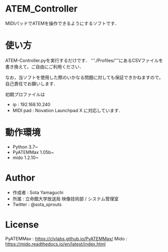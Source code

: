 # ATEM_Controller

MIDIパッドでATEMを操作できるようにするソフトです．
 
# 使い方

ATEM-Controller.pyを実行するだけです．
'''./Profiles/'''にあるCSVファイルを書き換えて，ご自由にご利用ください．

なお，当ソフトを使用した際のいかなる問題に対しても保証できかねますので，自己責任でお願いします．

初期プロファイルは
* ip : 192.168.10.240
* MIDI pad : Novation Launchpad X 
に対応しています．  
 
# 動作環境
 
* Python 3.7~
* PyATEMMax 1.05b~
* mido 1.2.10~

# Author
 
* 作成者 : Sota Yamaguchi
* 所属 : 立命館大学放送局 映像技術部 / システム管理室
* Twitter : @sota_sprouts
 
# License

PyATEMMax : https://clvlabs.github.io/PyATEMMax/
Mido : https://mido.readthedocs.io/en/latest/index.html
